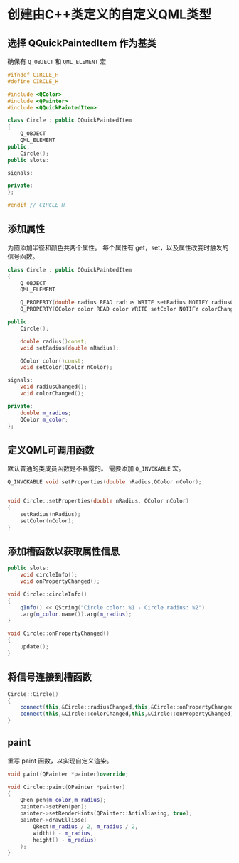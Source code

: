 # 创建由C++类定义的自定义QML类型

## 选择 QQuickPaintedItem 作为基类

确保有 `Q_OBJECT` 和 `QML_ELEMENT` 宏

```cpp
#ifndef CIRCLE_H
#define CIRCLE_H

#include <QColor>
#include <QPainter>
#include <QQuickPaintedItem>

class Circle : public QQuickPaintedItem
{
    Q_OBJECT
    QML_ELEMENT
public:
    Circle();
public slots:

signals:

private:
};

#endif // CIRCLE_H


```

## 添加属性

为圆添加半径和颜色共两个属性。
每个属性有 get，set，以及属性改变时触发的信号函数。

```cpp
class Circle : public QQuickPaintedItem
{
    Q_OBJECT
    QML_ELEMENT

    Q_PROPERTY(double radius READ radius WRITE setRadius NOTIFY radiusChanged FINAL)
    Q_PROPERTY(QColor color READ color WRITE setColor NOTIFY colorChanged FINAL)

public:
    Circle();

    double radius()const;
    void setRadius(double nRadius);

    QColor color()const;
    void setColor(QColor nColor);

signals:
    void radiusChanged();
    void colorChanged();

private:
    double m_radius;
    QColor m_color;
};
```

## 定义QML可调用函数

默认普通的类成员函数是不暴露的。
需要添加 `Q_INVOKABLE` 宏。

```cpp
Q_INVOKABLE void setProperties(double nRadius,QColor nColor);


void Circle::setProperties(double nRadius, QColor nColor)
{
    setRadius(nRadius);
    setColor(nColor);
}
```

## 添加槽函数以获取属性信息


```cpp
public slots:
    void circleInfo();
    void onPropertyChanged();
```

```cpp
void Circle::circleInfo()
{
    qInfo() << QString("Circle color: %1 - Circle radius: %2")
    .arg(m_color.name()).arg(m_radius);
}

void Circle::onPropertyChanged()
{
    update();
}
```

## 将信号连接到槽函数


```cpp
Circle::Circle()
{
    connect(this,&Circle::radiusChanged,this,&Circle::onPropertyChanged);
    connect(this,&Circle::colorChanged,this,&Circle::onPropertyChanged);
}
```

## paint

重写 paint 函数，以实现自定义渲染。

```cpp
void paint(QPainter *painter)override;

void Circle::paint(QPainter *painter)
{
    QPen pen(m_color,m_radius);
    painter->setPen(pen);
    painter->setRenderHints(QPainter::Antialiasing, true);
    painter->drawEllipse(
        QRect(m_radius / 2, m_radius / 2,
        width() - m_radius,
        height() - m_radius)
    );
}
```



